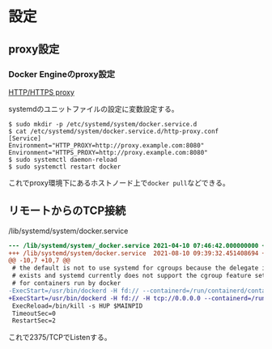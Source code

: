 # 設定

## proxy設定

### Docker Engineのproxy設定

[HTTP/HTTPS proxy](https://docs.docker.com/config/daemon/systemd/#httphttps-proxy)

systemdのユニットファイルの設定に変数設定する。

```console
$ sudo mkdir -p /etc/systemd/system/docker.service.d
$ cat /etc/systemd/system/docker.service.d/http-proxy.conf
[Service]
Environment="HTTP_PROXY=http://proxy.example.com:8080"
Environment="HTTPS_PROXY=http://proxy.example.com:8080"
$ sudo systemctl daemon-reload
$ sudo systemctl restart docker
```

これでproxy環境下にあるホストノード上で`docker pull`などできる。

## リモートからのTCP接続

/lib/systemd/system/docker.service

```diff
--- /lib/systemd/system/_docker.service 2021-04-10 07:46:42.000000000 +0900
+++ /lib/systemd/system/docker.service  2021-08-10 09:39:32.451408694 +0900
@@ -10,7 +10,7 @@
 # the default is not to use systemd for cgroups because the delegate issues still
 # exists and systemd currently does not support the cgroup feature set required
 # for containers run by docker
-ExecStart=/usr/bin/dockerd -H fd:// --containerd=/run/containerd/containerd.sock
+ExecStart=/usr/bin/dockerd -H fd:// -H tcp://0.0.0.0 --containerd=/run/containerd/containerd.sock
 ExecReload=/bin/kill -s HUP $MAINPID
 TimeoutSec=0
 RestartSec=2
```

これで2375/TCPでListenする。
